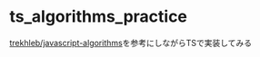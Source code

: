 # ts_algorithms_practice

[trekhleb/javascript-algorithms](https://github.com/trekhleb/javascript-algorithms)を参考にしながらTSで実装してみる
